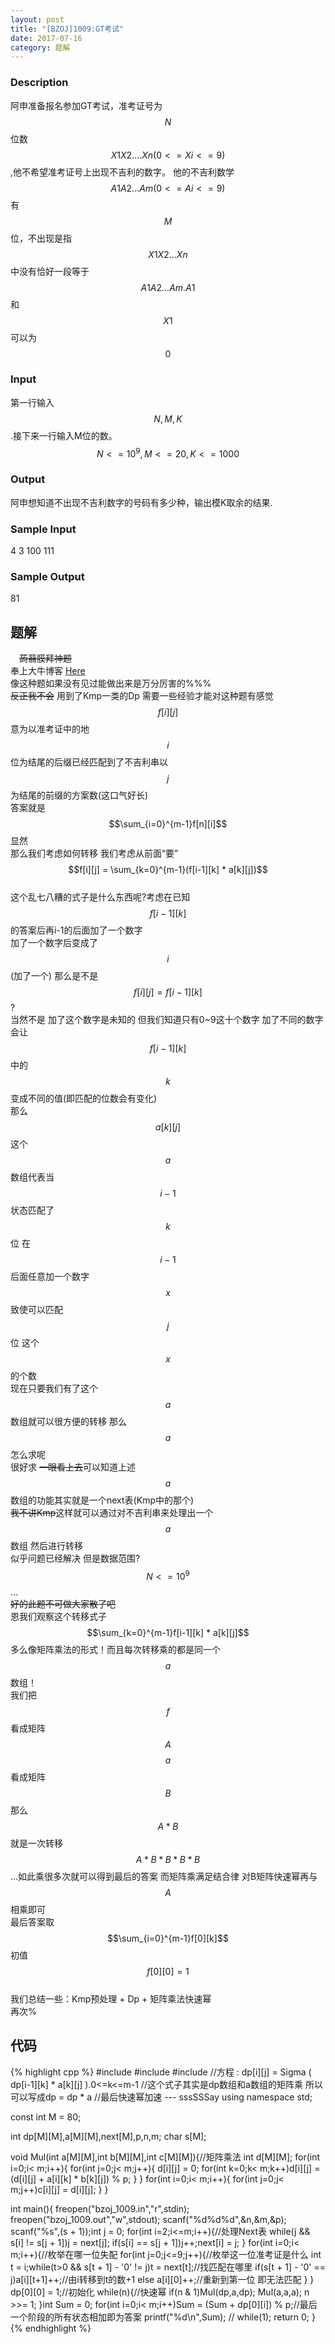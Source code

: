 ```yaml
---
layout: post
title: "[BZOJ]1009:GT考试"
date: 2017-07-16
category: 题解
---
```

### Description
阿申准备报名参加GT考试，准考证号为$$N$$位数$$X1X2....Xn(0<=Xi<=9)$$,他不希望准考证号上出现不吉利的数字。
他的不吉利数学$$A1A2...Am(0<=Ai<=9)$$有$$M$$位，不出现是指$$X1X2...Xn$$中没有恰好一段等于$$A1A2...Am. A1$$和$$X1$$可以为$$0$$
### Input
第一行输入$$N,M,K$$.接下来一行输入M位的数。 $$N<=10^9,M<=20,K<=1000$$
### Output
阿申想知道不出现不吉利数字的号码有多少种，输出模K取余的结果.
### Sample Input
4 3 100
111
### Sample Output
81

## 题解
　~~蒟蒻膜拜神题~~     
  奉上大牛博客 [Here](http://blog.csdn.net/cjk_cjk/article/details/43038377)  
像这种题如果没有见过能做出来是万分厉害的%%%     
~~反正我不会~~ 用到了Kmp一类的Dp 需要一些经验才能对这种题有感觉   
$$f[i][j]$$意为以准考证中的地$$i$$位为结尾的后缀已经匹配到了不吉利串以$$j$$为结尾的前缀的方案数(这口气好长)   
答案就是$$\sum_{i=0}^{m-1}f[n][i]$$显然   
那么我们考虑如何转移 我们考虑从前面“要”   
$$f[i][j] = \sum_{k=0}^{m-1}(f[i-1][k] * a[k][j])$$     
这个乱七八糟的式子是什么东西呢?考虑在已知$$f[i-1][k]$$的答案后再i-1的后面加了一个数字     
加了一个数字后变成了$$i$$(加了一个) 那么是不是$$f[i][j] = f[i-1][k]$$?     
当然不是 加了这个数字是未知的 但我们知道只有0~9这十个数字 加了不同的数字会让$$f[i-1][k]$$中的$$k$$变成不同的值(即匹配的位数会有变化)     
那么$$a[k][j]$$这个$$a$$数组代表当$$i-1$$状态匹配了$$k$$位 在$$i-1$$后面任意加一个数字$$x$$致使可以匹配$$j$$位 这个$$x$$的个数   
现在只要我们有了这个$$a$$数组就可以很方便的转移 那么$$a$$怎么求呢  
很好求 ~~一眼看上去~~可以知道上述$$a$$数组的功能其实就是一个next表(Kmp中的那个)   
~~我不讲Kmp~~这样就可以通过对不吉利串来处理出一个$$a$$数组 然后进行转移  
似乎问题已经解决 但是数据范围?$$N <= 10 ^ 9$$ ...     
~~好的此题不可做大家散了吧~~    
恩我们观察这个转移式子 $$\sum_{k=0}^{m-1}f[i-1][k] * a[k][j]$$ 多么像矩阵乘法的形式！而且每次转移乘的都是同一个$$a$$数组！    
我们把$$f$$看成矩阵$$A$$ $$a$$看成矩阵$$B$$ 那么$$A * B$$就是一次转移  
$$A * B * B * B * B$$ ...如此乘很多次就可以得到最后的答案 而矩阵乘满足结合律 对B矩阵快速幂再与$$A$$相乘即可  
最后答案取$$\sum_{i=0}^{m-1}f[0][k]$$初值$$f[0][0] = 1$$   
我们总结一些：Kmp预处理 + Dp + 矩阵乘法快速幂    
再次%     
## 代码
{% highlight cpp %}
#include <cstdio>
#include <cstring>
#include <iostream>
//方程 : dp[i][j] = Sigma ( dp[i-1][k] * a[k][j] ).0<=k<=m-1
//这个式子其实是dp数组和a数组的矩阵乘 所以可以写成dp = dp * a
//最后快速幂加速 --- sssSSSay
using namespace std;

const int M = 80;

int dp[M][M],a[M][M],next[M],p,n,m;
char s[M];

void Mul(int a[M][M],int b[M][M],int c[M][M]){//矩阵乘法
    int d[M][M];
    for(int i=0;i< m;i++){
        for(int j=0;j< m;j++){
            d[i][j] = 0;
            for(int k=0;k< m;k++)d[i][j] = (d[i][j] + a[i][k] * b[k][j]) % p;
        }
    }
    for(int i=0;i< m;i++){
        for(int j=0;j< m;j++)c[i][j] = d[i][j];
    }
}

int main(){
    freopen("bzoj_1009.in","r",stdin);
    freopen("bzoj_1009.out","w",stdout);
    scanf("%d%d%d",&n,&m,&p);
    scanf("%s",(s + 1));int j = 0;
    for(int i=2;i<=m;i++){//处理Next表
        while(j && s[i] != s[j + 1])j = next[j];
        if(s[i] == s[j + 1])j++;next[i] = j;
    }
    for(int i=0;i< m;i++){//枚举在哪一位失配
        for(int j=0;j<=9;j++){//枚举这一位准考证是什么
            int t = i;while(t>0 && s[t + 1] - '0' != j)t = next[t];//找匹配在哪里
            if(s[t + 1] - '0' == j)a[i][t+1]++;//由i转移到t的数+1
            else a[i][0]++;//重新到第一位 即无法匹配
        }
    }
    dp[0][0] = 1;//初始化
    while(n){//快速幂
        if(n & 1)Mul(dp,a,dp);
        Mul(a,a,a);
        n >>= 1;
    }int Sum = 0;
    for(int i=0;i< m;i++)Sum = (Sum + dp[0][i]) % p;//最后一个阶段的所有状态相加即为答案
    printf("%d\n",Sum);
    // while(1);
    return 0;
}
{% endhighlight %}
